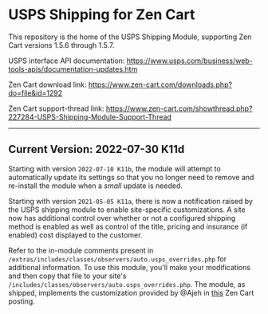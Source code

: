 # USPS Shipping for Zen Cart

This repository is the home of the USPS Shipping Module, supporting Zen Cart versions 1.5.6 through 1.5.7.

USPS interface API documentation: https://www.usps.com/business/web-tools-apis/documentation-updates.htm

Zen Cart download link: https://www.zen-cart.com/downloads.php?do=file&id=1292

Zen Cart support-thread link: https://www.zen-cart.com/showthread.php?227284-USPS-Shipping-Module-Support-Thread

--------------------

## Current Version: 2022-07-30 K11d

Starting with version `2022-07-10 K11b`, the module will attempt to automatically update its settings so that you no longer need to remove and re-install the module when a _small_ update is needed.

Starting with version `2021-05-05 K11a`, there is now a notification raised by the USPS shipping module to enable site-specific customizations.  A site now has additional control over whether or not a configured shipping method is enabled as well as control of the title, pricing and insurance (if enabled) cost displayed to the customer.

Refer to the in-module comments present in `/extras/includes/classes/observers/auto.usps_overrides.php` for additional information.  To use this module, you'll make your modifications and then copy that file to your site's `/includes/classes/observers/auto.usps_overrides.php`.  The module, as shipped, implements the customization provided by @Ajeh in [this](https://www.zen-cart.com/showthread.php?212699-Media-Mail-restriction-mod-to-new-3-7-14-usps-module-any-help&p=1241681) Zen Cart posting.